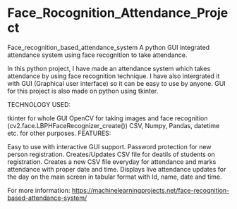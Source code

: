 # Face_Rocognition_Attendance_Project

Face_recognition_based_attendance_system
A python GUI integrated attendance system using face recognition to take attendance.

In this python project, I have made an attendance system which takes attendance by using face recognition technique. I have also intergrated it with GUI (Graphical user interface) so it can be easy to use by anyone. GUI for this project is also made on python using tkinter.

TECHNOLOGY USED:

tkinter for whole GUI
OpenCV for taking images and face recognition (cv2.face.LBPHFaceRecognizer_create())
CSV, Numpy, Pandas, datetime etc. for other purposes.
FEATURES:

Easy to use with interactive GUI support.
Password protection for new person registration.
Creates/Updates CSV file for deatils of students on registration.
Creates a new CSV file everyday for attendance and marks attendance with proper date and time.
Displays live attendance updates for the day on the main screen in tabular format with Id, name, date and time.


For more information:
https://machinelearningprojects.net/face-recognition-based-attendance-system/
